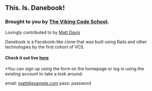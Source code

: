 ## This. Is. Danebook!

### Brought to you by [The Viking Code School](http://vikingcodeschool.com). 

Lovingly contributed to by [Matt Davis](https://github.com/chewieee)

Danebook is a Facebook-like clone that was built using Rails and other technologies by the first cohort of VCS.

#### Check it out live [here](https://powerful-everglades-4853.herokuapp.com/)
*You can sign up using the form on the homepage or log in using the existing account to take a look around:

email: matt@example.com
pass: password